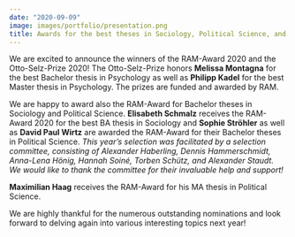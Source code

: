 ```yaml
---
date: "2020-09-09"
image: images/portfolio/presentation.png
title: Awards for the best theses in Sociology, Political Science, and Psychology in 2020
---
```


We are excited to announce the winners of the RAM-Award 2020 and the Otto-Selz-Prize 2020! The Otto-Selz-Prize honors **Melissa Montagna** for the best Bachelor thesis in Psychology as well as **Philipp Kadel** for the best Master thesis in Psychology. The prizes are funded and awarded by RAM.

We are happy to award also the RAM-Award for Bachelor theses in Sociology and Political Science. **Elisabeth Schmalz** receives the RAM-Award 2020 for the best BA thesis in Sociology and **Sophie Ströhler** as well as **David Paul Wirtz** are awarded the RAM-Award for their Bachelor theses in Political Science. *This year’s selection was facilitated by a selection committee, consisting of Alexander Haberling, Dennis Hammerschmidt, Anna-Lena Hönig, Hannah Soiné, Torben Schütz, and Alexander Staudt. We would like to thank the committee for their invaluable help and support!*

**Maximilian Haag** receives the RAM-Award for his MA thesis in  Political Science.

We are highly thankful for the numerous outstanding nominations and look forward to delving again into various interesting topics next year!